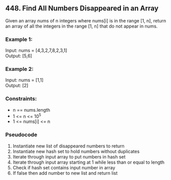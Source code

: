 ## 448. Find All Numbers Disappeared in an Array
Given an array nums of n integers where nums[i] is in the range [1, n], return an array of all the integers in the range [1, n] that do not appear in nums.

### Example 1:
Input: nums = [4,3,2,7,8,2,3,1]\
Output: [5,6]

### Example 2:
Input: nums = [1,1]\
Output: [2]

### Constraints:
- n == nums.length
- 1 <= n <= 10<sup>5</sup>
- 1 <= nums[i] <= n

### Pseudocode
1. Instantiate new list of disappeared numbers to return
2. Instantiate new hash set to hold numbers without duplicates
3. Iterate through input array to put numbers in hash set
4. Iterate through input array starting at 1 while less than or equal to length
5. Check if hash set contains input number in array
6. If false then add number to new list and return list